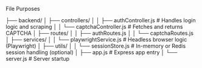 File Purposes

├── backend/
│   ├── controllers/
│   │   ├── authController.js       # Handles login logic and scraping
│   │   └── captchaController.js    # Fetches and returns CAPTCHA
│   ├── routes/
│   │   ├── authRoutes.js
│   │   └── captchaRoutes.js
│   ├── services/
│   │   └── playwrightService.js    # Headless browser logic (Playwright)
│   ├── utils/
│   │   └── sessionStore.js         # In-memory or Redis session handling (optional)
│   ├── app.js                      # Express app entry
│   └── server.js                   # Server startup